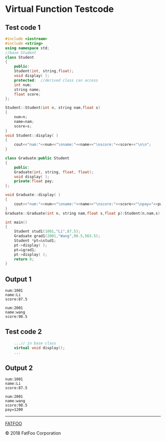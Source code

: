 # Virtual Function Testcode

## Test code 1

```c++
#include <iostream>
#include <string>
using namespace std;
//base Student
class Student
{
    public:
    Student(int, string,float);  
    void display( );
    protected:  //derived class can access
    int num;
    string name;
    float score;
};

Student::Student(int n, string nam,float s)
{
    num=n;
    name=nam;
    score=s;
}
void Student::display( )
{
    cout<<"num:"<<num<<"\nname:"<<name<<"\nscore:"<<score<<"\n\n";
}

class Graduate:public Student
{
    public:
    Graduate(int, string, float, float);
    void display( );
    private:float pay;
};

void Graduate::display( )
{
    cout<<"num:"<<num<<"\nname:"<<name<<"\nscore:"<<score<<"\npay="<<pay<<endl;
}
Graduate::Graduate(int n, string nam,float s,float p):Student(n,nam,s),pay(p){}

int main()
{
    Student stud1(1001,"Li",87.5);
    Graduate grad1(2001,"Wang",98.5,563.5);
    Student *pt=&stud1;
    pt->display( );
    pt=&grad1;
    pt->display( );
    return 0;
}
```
## Output 1
```
num:1001
name:Li
score:87.5

num:2001
name:wang
score:98.5
```
## Test code 2
```c++
    ...// in base class
    virtual void display(); 
    ...
```
## Output 2
```
num:1001
name:Li
score:87.5

num:2001
name:wang
score:98.5
pay=1200
```


----------------------

[FATFOO](https://github.com/snowyben/00_notes)

<div class="footer">
&copy; 2018 FatFoo Corporation
</div>
